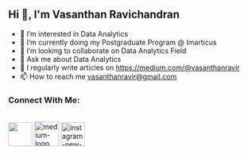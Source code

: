 ##  Hi 👋, I'm Vasanthan Ravichandran


- 👀 I’m interested in Data Analytics
- 🌱 I’m currently doing my Postgraduate Program @ Imarticus
- 💞️ I’m looking to collaborate on Data Analytics Field
- 💬 Ask me about Data Analytics
- 📝 I regularly write articles on https://medium.com/@vasanthanravir
- 📫 How to reach me vasanthanravir@gmail.com
  
### Connect With Me:
<br /> [<img width="48" height="48" src="https://img.icons8.com/color/48/linkedin.png">](https://www.linkedin.com/in/vasanthan-ravichandran-a7b794b7/) [<img width="50" height="50" src="https://img.icons8.com/ios-filled/50/medium-logo.png" alt="medium-logo"/>](https://medium.com/@vasanthanravir) [<img width="48" height="48" src="https://img.icons8.com/color/48/instagram-new--v1.png" alt="instagram-new--v1"/>](https://www.instagram.com/vasanthan_ravir/)


